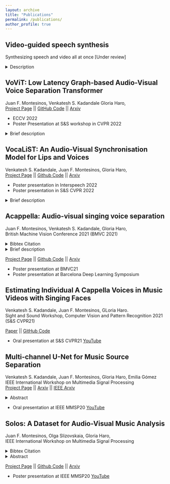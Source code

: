 ```yaml
---
layout: archive
title: "Publications"
permalink: /publications/
author_profile: true
---
```

## Video-guided speech synthesis  
Synthesizing speech and video all at once [Under review]  
<details>
<summary>Description</summary>
<p>
There exists video inpainting, there exists audio inpainting. What about cross-modal inpainting? 
</p>
</details> 

## VoViT: Low Latency Graph-based Audio-Visual Voice Separation Transformer  
Juan F. Montesinos, Venkatesh S. Kadandale Gloria Haro,  
[Project Page](https://ipcv.github.io/VoViT/)  || [GitHub Code](https://github.com/JuanFMontesinos/VoViT) || [Arxiv](https://arxiv.org/abs/2203.04099)  
* ECCV 2022
* Poster Presentation at S&S workshop in CVPR 2022
<details>
<summary>Brief description</summary>
<p>
This paper presents an audio-visual approach for voice separation which outperforms state-of-the-
art methods at a low latency in two scenarios: speech and singing voice. The model is based on
a two-stage network. Motion cues are obtained with a lightweight graph convolutional network
that processes face landmarks. Then, both audio and motion features are fed to an audio-visual
transformer which produces a fairly good estimation of the isolated target source. In a second stage,
the predominant voice is enhanced with an audio-only network.
</p>
</details>  

## VocaLiST: An Audio-Visual Synchronisation Model for Lips and Voices    
Venkatesh S. Kadandale, Juan F. Montesinos, Gloria Haro,  
[Project Page](https://ipcv.github.io/VocaLiST/)  || [Github Code](https://github.com/vskadandale/vocalist) || [Arxiv](https://arxiv.org/abs/2204.02090)  
* Poster presentation  in Interspeech 2022  
* Poster presentation in S&S CVPR 2022
<details>
<summary>Brief description</summary>
<p>
we address the problem of lip-voice synchronisation in videos containing human face and voice. Our approach is based on determining if the lips motion and the voice in a video are synchronised or not, depending on their audio-visual correspondence score. We propose an audio-visual cross-modal transformer-based model that outperforms several baseline models in the audio-visual synchronisation task on the standard lip-reading speech benchmark dataset LRS2. While the existing methods focus mainly on the lip synchronisation in speech videos, we also consider the special case of singing voice
</p>
</details>  

## Acappella: Audio-visual singing voice separation  
Juan F. Montesinos, Venkatesh S. Kadandale, Gloria Haro,  
British Machine Vision Conference 2021  (BMVC 2021)
<details>
<summary>Bibtex Citation</summary>
<p>

```
@inproceedings{montesinos2021cappella,
  title={A cappella: Audio-visual Singing Voice Separation},
  author={Montesinos, Juan F and Kadandale, Venkatesh S and Haro, Gloria},
  booktitle={32nd British Machine Vision Conference, BMVC 2021},
  year={2021}
}
```
</p>
</details>  
<details>
<summary>Brief description</summary>
<p>
We explore the single-channel singing voice separation problem from a multimodal perspective, by jointly learning from audio and visual modalities.  
We propose a model which makes use of Graph convolutional neural networks to contrain a U-Net, a encoder-decoder architecture.  
We evaluate:  
  i) presence of overlapping voices in the audio mixtures  
  ii) the target voice set to lower volume levels in the mix  
  iii) combination of i) and ii). The third one being the most challenging evaluation setup. We demonstrate that our model outperforms the baseline models in the singing voice separation task in the most challenging evaluation setup.  
</p>
</details>  

[Project Page](https://ipcv.github.io/Acappella/)  || [Github Code](https://github.com/JuanFMontesinos/Acappella-YNet) || [Arxiv](https://arxiv.org/abs/2104.09946)
* Poster presentation  at BMVC21  
* Poster presentation at Barcelona Deep Learning Symposium  

## Estimating Individual A Cappella Voices in Music Videos with Singing Faces   
Venkatesh S. Kadandale, Juan F. Montesinos, GLoria Haro.  
Sight and Sound Workshop, Computer Vision and Pattern Recognition 2021 (S&S CVPR21)  

[Paper](https://sightsound.org/papers/2021/Venkatesh_Shenoy_Kadandale_Estimating_Individual_A_Cappella_Voices_in_Music_Videos_with_Singing_Faces.pdf)  || [GitHub Code](https://github.com/JuanFMontesinos/Acappella-YNet)  
* Oral presentation  at S&S CVPR21 [YouTube](https://www.youtube.com/watch?v=IEFuj7WGO-c&t=986s&ab_channel=SightandSound)  

## Multi-channel U-Net for Music Source Separation  
Venkatesh S. Kadandale, Juan F. Montesinos, Gloria Haro, Emilia Gómez  
IEEE International Workshop on Multimedia Signal Processing  
[Project Page](https://vskadandale.github.io/multi-channel-unet/)  || [Arxiv](https://arxiv.org/abs/2003.10414)  || [IEEE Arxiv](https://ieeexplore.ieee.org/document/9287108/)  
<details>
<summary>Abstract</summary>
<p>
A fairly straightforward approach for music source separation is to train independent models, wherein each model is dedicated for estimating only a specific source. Training a single model to estimate multiple sources generally does not perform as well as the independent dedicated models. However, Conditioned U-Net (C-U-Net) uses a control mechanism to train a single model for multi-source separation and attempts to achieve a performance comparable to that of the dedicated models. We propose a multi-channel U-Net (M-U-Net) trained using a weighted multi-task loss as an alternative to the C-U-Net. We investigate two weighting strategies for our multi-task loss: 1) Dynamic Weighted Average (DWA), and 2) Energy Based Weighting (EBW). DWA determines the weights by tracking the rate of change of loss of each task during training. EBW aims to neutralize the effect of the training bias arising from the difference in energy levels of each of the sources in a mixture. Our methods provide three-fold advantages compared to C-U-Net: 1) Fewer effective training iterations per epoch, 2) Fewer trainable network parameters (no control parameters), and 3) Faster processing at inference. Our methods achieve performance comparable to that of C-U-Net and the dedicated U-Nets at a much lower training cost.
</p>
</details>  
  
* Oral presentation at IEEE MMSP20 [YouTube](https://www.youtube.com/watch?v=6dtXjOan4Qo)  

## Solos: A Dataset for Audio-Visual Music Analysis  
Juan F. Montesinos, Olga Slizovskaia, Gloria Haro,  
IEEE  International Workshop on Multimedia Signal Processing  
<details>
<summary>Bibtex Citation</summary>
<p>

```
@inproceedings{montesinos2020solos,
    author    = {Juan F. Montesinos and
                 Olga Slizovskaia and
                 Gloria Haro},
    title     = {Solos: A Dataset for Audio-Visual Music Analysis},
    booktitle = {22st {IEEE} International Workshop on Multimedia Signal Processing,
                {MMSP} 2020, Tampere, Finland, September 21-24, 2020},
               
    publisher = {IEEE},
    year      = {2020},

}
```
</p>
</details>  
<details>
<summary>Abstract</summary>
<p>
In this paper, we present a new dataset of music
performance videos which can be used for training machine
learning methods for multiple tasks such as audio-visual blind
source separation and localization, cross-modal correspondences,
cross-modal generation and, in general, any audio-visual self-
supervised task. These videos, gathered from YouTube, consist of
solo musical performances of 13 different instruments. Compared
to previously proposed audio-visual datasets, Solos is cleaner
since a big amount of its recordings are auditions and manually
checked recordings, ensuring there is no background noise nor
effects added in the video post-processing. Besides, it is, up
to the best of our knowledge, the only dataset that contains
the whole set of instruments present in the URMP [1] dataset,
a high-quality dataset of 44 audio-visual recordings of multi-
instrument classical music pieces with individual audio tracks.
URMP was intented to be used for source separation, thus, we
evaluate the performance on the URMP dataset of two different
source-separation models trained on Solo
</p>
</details>  

[Project Page](/Solos)  || [Github Code](https://github.com/JuanFMontesinos/Solos) || [Arxiv](https://arxiv.org/pdf/2006.07931.pdf)
* Poster presentation  at IEEE MMSP20 [YouTube](https://youtu.be/nesxriwTd8Y)    

